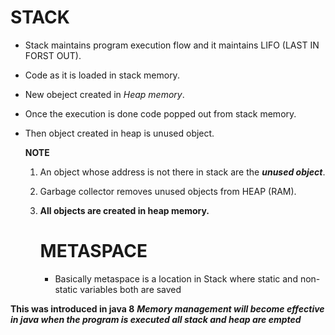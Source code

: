 # STACK
- Stack maintains program execution flow and it maintains LIFO (LAST IN FORST OUT).
- Code as it is loaded in stack memory.
- New obeject created in _Heap memory_.
- Once the execution is done code popped out from stack memory.
- Then object created in heap is unused object.

  
  **NOTE**

  
  1. An object whose address is not there in stack are the **_unused object_**.
  2. Garbage collector removes unused objects from HEAP (RAM).
  3. **All objects are created in heap memory.**

     # METASPACE

     - Basically metaspace is a location in Stack where static and non-static variables both are saved
    


       
**This was introduced in java 8**
**_Memory management will become effective in java when the program is executed all stack and heap are empted_**
